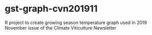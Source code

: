 # gst-graph-cvn201911
R project to create growing season temperature graph used in 2019 November issue of the Climate Viticulture Newsletter
